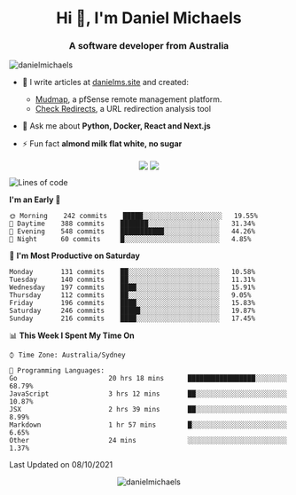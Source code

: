 <h1 align="center">Hi 👋, I'm Daniel Michaels</h1>
<h3 align="center">A software developer from Australia</h3>
<p align="left"> <img src="https://komarev.com/ghpvc/?username=danielmichaels" alt="danielmichaels" /> </p>

- 📝 I write articles at [danielms.site](https://danielms.site?ref=danielmichaels-github) and created:
    - [Mudmap](https://mudmap.io?ref=danielmichaels-github), a pfSense remote management platform.
    - [Check Redirects](https://www.check-redirects.com?ref=danielmichaels-github), a URL redirection analysis tool
- 💬 Ask me about **Python, Docker, React and Next.js**

- ⚡ Fun fact **almond milk flat white, no sugar**

<p align="center">
<a href="https://twitter.com/dansult" target="_blank"><img align="center" src="https://img.shields.io/badge/twitter-%231DA1F2.svg?&style=for-the-badge&logo=twitter&logoColor=white"></a>
<a href="https://linkedin.com/in/daniel-michaels" target="_blank"><img align="center" src="https://img.shields.io/badge/linkedin-%230077B5.svg?&style=for-the-badge&logo=linkedin&logoColor=white"></a>
</p>

<!--START_SECTION:waka-->
![Lines of code](https://img.shields.io/badge/From%20Hello%20World%20I%27ve%20Written-366914%20lines%20of%20code-blue)

**I'm an Early 🐤** 

```text
🌞 Morning    242 commits    █████░░░░░░░░░░░░░░░░░░░░   19.55% 
🌆 Daytime    388 commits    ███████░░░░░░░░░░░░░░░░░░   31.34% 
🌃 Evening    548 commits    ███████████░░░░░░░░░░░░░░   44.26% 
🌙 Night      60 commits     █░░░░░░░░░░░░░░░░░░░░░░░░   4.85%

```
📅 **I'm Most Productive on Saturday** 

```text
Monday       131 commits    ██░░░░░░░░░░░░░░░░░░░░░░░   10.58% 
Tuesday      140 commits    ██░░░░░░░░░░░░░░░░░░░░░░░   11.31% 
Wednesday    197 commits    ████░░░░░░░░░░░░░░░░░░░░░   15.91% 
Thursday     112 commits    ██░░░░░░░░░░░░░░░░░░░░░░░   9.05% 
Friday       196 commits    ████░░░░░░░░░░░░░░░░░░░░░   15.83% 
Saturday     246 commits    █████░░░░░░░░░░░░░░░░░░░░   19.87% 
Sunday       216 commits    ████░░░░░░░░░░░░░░░░░░░░░   17.45%

```


📊 **This Week I Spent My Time On** 

```text
⌚︎ Time Zone: Australia/Sydney

💬 Programming Languages: 
Go                       20 hrs 18 mins      █████████████████░░░░░░░░   68.79% 
JavaScript               3 hrs 12 mins       ██░░░░░░░░░░░░░░░░░░░░░░░   10.87% 
JSX                      2 hrs 39 mins       ██░░░░░░░░░░░░░░░░░░░░░░░   8.99% 
Markdown                 1 hr 57 mins        █░░░░░░░░░░░░░░░░░░░░░░░░   6.65% 
Other                    24 mins             ░░░░░░░░░░░░░░░░░░░░░░░░░   1.37%

```


 Last Updated on 08/10/2021
<!--END_SECTION:waka-->

<p align="center"> <img src="https://github-readme-stats.vercel.app/api?username=danielmichaels&show_icons=true" alt="danielmichaels" /> </p>

